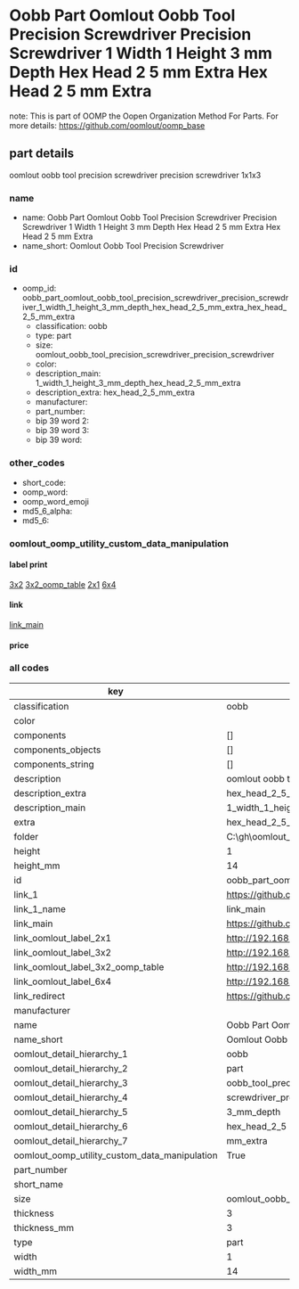 # Oobb Part Oomlout Oobb Tool Precision Screwdriver Precision Screwdriver 1 Width 1 Height 3 mm Depth Hex Head 2 5 mm Extra Hex Head 2 5 mm Extra  

note: This is part of OOMP the Oopen Organization Method For Parts. For more details: https://github.com/oomlout/oomp_base

##  part details
  



oomlout oobb tool precision screwdriver precision screwdriver 1x1x3



### name
* name: Oobb Part Oomlout Oobb Tool Precision Screwdriver Precision Screwdriver 1 Width 1 Height 3 mm Depth Hex Head 2 5 mm Extra Hex Head 2 5 mm Extra
* name_short: Oomlout Oobb Tool Precision Screwdriver
### id
* oomp_id: oobb_part_oomlout_oobb_tool_precision_screwdriver_precision_screwdriver_1_width_1_height_3_mm_depth_hex_head_2_5_mm_extra_hex_head_2_5_mm_extra
  * classification: oobb
  * type: part
  * size: oomlout_oobb_tool_precision_screwdriver_precision_screwdriver
  * color: 
  * description_main: 1_width_1_height_3_mm_depth_hex_head_2_5_mm_extra
  * description_extra: hex_head_2_5_mm_extra
  * manufacturer: 
  * part_number: 
  * bip 39 word 2: 
  * bip 39 word 3: 
  * bip 39 word: 

### other_codes
* short_code: 
* oomp_word: 
* oomp_word_emoji 
* md5_6_alpha: 
* md5_6: 






### oomlout_oomp_utility_custom_data_manipulation
#### label print
[3x2](http://192.168.1.245:1112/?label=oomp%20)
[3x2_oomp_table](http://192.168.1.108:1112/?label=oomp%20)
[2x1](http://192.168.1.242:1112/?label=oomp%20)
[6x4](http://192.168.1.55:1112/?label=oomp%20)    

#### link

[link_main](https://github.com/oomlout/oomlout_oobb_version_4_generated_parts/tree/main/navigation_oomp/oobb/part/oomlout_oobb_tool_precision_screwdriver_precision_screwdriver/1_width_1_height_3_mm_depth_hex_head_2_5_mm_extra/hex_head_2_5_mm_extra/part)                              

#### price







### all codes 
| key | value |  
| --- | --- |  
| classification | oobb |  
| color |  |  
| components | [] |  
| components_objects | [] |  
| components_string | [] |  
| description | oomlout oobb tool precision screwdriver precision screwdriver 1x1x3 |  
| description_extra | hex_head_2_5_mm_extra |  
| description_main | 1_width_1_height_3_mm_depth_hex_head_2_5_mm_extra |  
| extra | hex_head_2_5_mm |  
| folder | C:\gh\oomlout_oobb_version_4_generated_parts\parts\oobb_part_oomlout_oobb_tool_precision_screwdriver_precision_screwdriver_1_width_1_height_3_mm_depth_hex_head_2_5_mm_extra_hex_head_2_5_mm_extra |  
| height | 1 |  
| height_mm | 14 |  
| id | oobb_part_oomlout_oobb_tool_precision_screwdriver_precision_screwdriver_1_width_1_height_3_mm_depth_hex_head_2_5_mm_extra_hex_head_2_5_mm_extra |  
| link_1 | https://github.com/oomlout/oomlout_oobb_version_4_generated_parts/tree/main/navigation_oomp/oobb/part/oomlout_oobb_tool_precision_screwdriver_precision_screwdriver/1_width_1_height_3_mm_depth_hex_head_2_5_mm_extra/hex_head_2_5_mm_extra/part |  
| link_1_name | link_main |  
| link_main | https://github.com/oomlout/oomlout_oobb_version_4_generated_parts/tree/main/navigation_oomp/oobb/part/oomlout_oobb_tool_precision_screwdriver_precision_screwdriver/1_width_1_height_3_mm_depth_hex_head_2_5_mm_extra/hex_head_2_5_mm_extra/part |  
| link_oomlout_label_2x1 | http://192.168.1.242:1112/?label=oomp%20 |  
| link_oomlout_label_3x2 | http://192.168.1.245:1112/?label=oomp%20 |  
| link_oomlout_label_3x2_oomp_table | http://192.168.1.108:1112/?label=oomp%20 |  
| link_oomlout_label_6x4 | http://192.168.1.55:1112/?label=oomp%20 |  
| link_redirect | https://github.com/oomlout/oomlout_oobb_version_4_generated_parts/tree/main/parts/oobb_oomlout_oobb_tool_precision_screwdriver_precision_screwdriver_01_01_03_ex_hex_head_2_5_mm |  
| manufacturer |  |  
| name | Oobb Part Oomlout Oobb Tool Precision Screwdriver Precision Screwdriver 1 Width 1 Height 3 mm Depth Hex Head 2 5 mm Extra Hex Head 2 5 mm Extra |  
| name_short | Oomlout Oobb Tool Precision Screwdriver |  
| oomlout_detail_hierarchy_1 | oobb |  
| oomlout_detail_hierarchy_2 | part |  
| oomlout_detail_hierarchy_3 | oobb_tool_precision |  
| oomlout_detail_hierarchy_4 | screwdriver_precision_screwdriver |  
| oomlout_detail_hierarchy_5 | 3_mm_depth |  
| oomlout_detail_hierarchy_6 | hex_head_2_5 |  
| oomlout_detail_hierarchy_7 | mm_extra |  
| oomlout_oomp_utility_custom_data_manipulation | True |  
| part_number |  |  
| short_name |  |  
| size | oomlout_oobb_tool_precision_screwdriver_precision_screwdriver |  
| thickness | 3 |  
| thickness_mm | 3 |  
| type | part |  
| width | 1 |  
| width_mm | 14 |  

